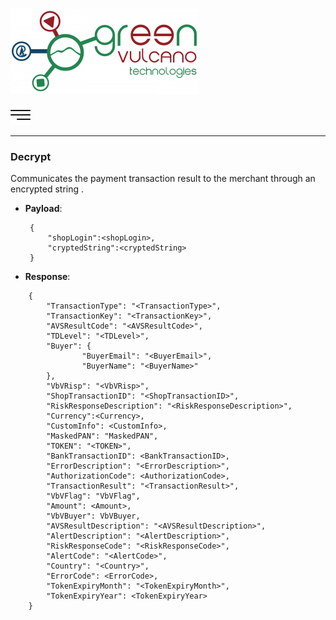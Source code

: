 [![gv-logo](img/logo.png)](http://www.greenvulcanotechnologies.com)

[<img src="img/index.png" width="32">](index.md)

----
### Decrypt
Communicates the payment transaction result to the merchant through an encrypted string .
- **Payload**:

        
   ```	
    {
        "shopLogin":<shopLogin>,
        "cryptedString":<cryptedString>
    }
   ```
- **Response**:

```
    {
        "TransactionType": "<TransactionType>",
        "TransactionKey": "<TransactionKey>",
        "AVSResultCode": "<AVSResultCode>",
        "TDLevel": "<TDLevel>",
        "Buyer": {
                "BuyerEmail": "<BuyerEmail>",
                "BuyerName": "<BuyerName>"
        },
        "VbVRisp": "<VbVRisp>",
        "ShopTransactionID": "<ShopTransactionID>",
        "RiskResponseDescription": "<RiskResponseDescription>",
        "Currency":<Currency>,
        "CustomInfo": <CustomInfo>,
        "MaskedPAN": "MaskedPAN",
        "TOKEN": "<TOKEN>",
        "BankTransactionID": <BankTransactionID>,
        "ErrorDescription": "<ErrorDescription>",
        "AuthorizationCode": <AuthorizationCode>,
        "TransactionResult": "<TransactionResult>",
        "VbVFlag": "VbVFlag",
        "Amount": <Amount>,
        "VbVBuyer": VbVBuyer,
        "AVSResultDescription": "<AVSResultDescription>",
        "AlertDescription": "<AlertDescription>",
        "RiskResponseCode": "<RiskResponseCode>",
        "AlertCode": "<AlertCode>",
        "Country": "<Country>",
        "ErrorCode": <ErrorCode>,
        "TokenExpiryMonth": "<TokenExpiryMonth>",
        "TokenExpiryYear": <TokenExpiryYear>
    }
```
